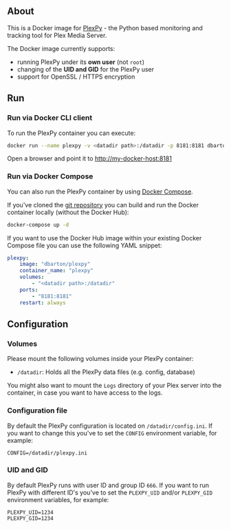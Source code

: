 ## About

This is a Docker image for [PlexPy](https://github.com/JonnyWong16/plexpy) - the Python based monitoring and tracking tool for Plex Media Server.

The Docker image currently supports:

* running PlexPy under its __own user__ (not `root`)
* changing of the __UID and GID__ for the PlexPy user
* support for OpenSSL / HTTPS encryption

## Run

### Run via Docker CLI client

To run the PlexPy container you can execute:

```bash
docker run --name plexpy -v <datadir path>:/datadir -p 8181:8181 dbarton/plexpy
```

Open a browser and point it to [http://my-docker-host:8181](http://my-docker-host:8181)

### Run via Docker Compose

You can also run the PlexPy container by using [Docker Compose](https://www.docker.com/docker-compose).

If you've cloned the [git repository](https://github.com/domibarton/docker-plexpy) you can build and run the Docker container locally (without the Docker Hub):

```bash
docker-compose up -d
```

If you want to use the Docker Hub image within your existing Docker Compose file you can use the following YAML snippet:

```yaml
plexpy:
    image: "dbarton/plexpy"
    container_name: "plexpy"
    volumes:
        - "<datadir path>:/datadir"
    ports:
        - "8181:8181"
    restart: always
```

## Configuration

### Volumes

Please mount the following volumes inside your PlexPy container:

* `/datadir`: Holds all the PlexPy data files (e.g. config, database)

You might also want to mount the `Logs` directory of your Plex server into the container, in case you want to have access to the logs.

### Configuration file

By default the PlexPy configuration is located on `/datadir/config.ini`.
If you want to change this you've to set the `CONFIG` environment variable, for example:

```
CONFIG=/datadir/plexpy.ini
```

### UID and GID

By default PlexPy runs with user ID and group ID `666`.
If you want to run PlexPy with different ID's you've to set the `PLEXPY_UID` and/or `PLEXPY_GID` environment variables, for example:

```
PLEXPY_UID=1234
PLEXPY_GID=1234
```
